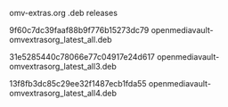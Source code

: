 omv-extras.org .deb releases

9f60c7dc39faaf88b9f776b15273dc79  openmediavault-omvextrasorg_latest_all.deb

31e5285440c78066e77c04917e24d617  openmediavault-omvextrasorg_latest_all3.deb

13f8fb3dc85c29ee32f1487ecb1fda55  openmediavault-omvextrasorg_latest_all4.deb
